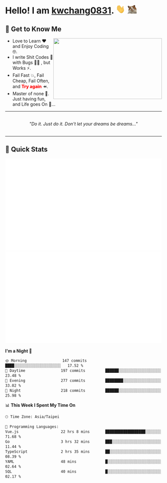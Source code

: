 <h1> <span>Hello! I am <a href="https://github.com/kwchang0831">kwchang0831</a>.</span> <img src="./assets/hi.gif" width="30px" height="30px">  <img src="./assets/cool-cat.gif" height="30px"></h1>
</h1>

## 🎉 Get to Know Me

<a href="#"><img align="right" src="https://media.tenor.com/S5qCffxIFdUAAAAC/the-muppet-kermit-the-frog.gif" width="349" height="195" /></a>

- Love to Learn ❤️ and Enjoy Coding 🤓.
- I write Shit Codes 💩 with Bugs 🐛🐛 , but Works ⚡️.
- Fail Fast 💥, Fail Cheap, Fail Often, and <span style="color:red;font-weight:800;">Try again</span> ⏪️.
- Master of none 🤪. Just having fun, and Life goes On 🌱...

<hr/>
<br/>
<div align="center">
<i>"Do it. Just do it. Don't let your dreams be dreams..." </i>
</div>
<br/>
<hr/>

## 🙈 Quick Stats

![overview](https://raw.githubusercontent.com/kwchang0831/kwchang0831/output/generated/overview.svg)
![languages](https://raw.githubusercontent.com/kwchang0831/kwchang0831/output/generated/languages.svg)

<!--START_SECTION:waka-->
**I'm a Night 🦉** 

```text
🌞 Morning                147 commits         ████░░░░░░░░░░░░░░░░░░░░░   17.52 % 
🌆 Daytime                197 commits         ██████░░░░░░░░░░░░░░░░░░░   23.48 % 
🌃 Evening                277 commits         ████████░░░░░░░░░░░░░░░░░   33.02 % 
🌙 Night                  218 commits         ██████░░░░░░░░░░░░░░░░░░░   25.98 % 
```


📊 **This Week I Spent My Time On** 

```text
🕑︎ Time Zone: Asia/Taipei

💬 Programming Languages: 
Vue.js                   22 hrs 8 mins       ██████████████████░░░░░░░   71.68 % 
Go                       3 hrs 32 mins       ███░░░░░░░░░░░░░░░░░░░░░░   11.44 % 
TypeScript               2 hrs 35 mins       ██░░░░░░░░░░░░░░░░░░░░░░░   08.39 % 
YAML                     48 mins             █░░░░░░░░░░░░░░░░░░░░░░░░   02.64 % 
SQL                      40 mins             █░░░░░░░░░░░░░░░░░░░░░░░░   02.17 % 
```


<!--END_SECTION:waka-->
